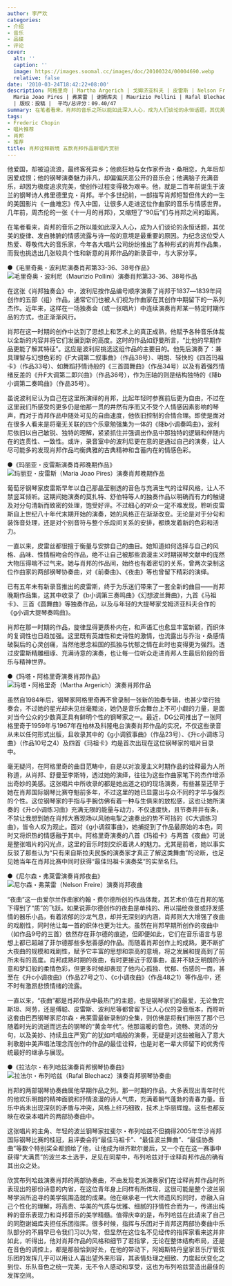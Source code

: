 ```yaml
---
author: 李严欢
categories:
- 介绍
- 音乐
- 品碟
- 评论
cover:
  alt: ''
  caption: ''
  image: https://images.soomal.cc/images/doc/20100324/00004690.webp
  relative: false
date: '2010-03-24T18:42:22+08:00'
description: 阿格里奇 | Martha Argerich | 戈姆济亚科夫 | 皮雷斯 | Nelson Freire | 波利尼 | 布列哈兹 |
  Maria Joao Pires | 弗莱雷 | 谢姆库夫 | Maurizio Pollini | Rafal Blechacz | 源自：www.soomal.com
  | 版权：投稿 |  平均/总评分：09.40/47
summary: 在笔者看来，肖邦的音乐之所以能如此深入人心，成为人们谈论的永恒话题，其优美的旋律、发自肺腑的情感流露与诗一般的意境是最重要的原因。为纪念这位受人热爱、尊敬伟大的音乐家，今年各大唱片公司纷纷推出了各种形式的肖邦作品集，而我也挑选出几张较具个性和新意的肖邦作品的新录音中，与大家分享……
tags:
- Frederic Chopin
- 唱片推荐
- 肖邦
- 推荐
title: 肖邦诠释新境 五款肖邦作品新唱片赏析
---
```


他爱国，却被迫流浪，最终客死异乡；他疯狂地与女作家乔治・桑相恋，九年后却因爱成恨；他的钢琴演奏魅力非凡，却偏偏厌恶公开的音乐会；他满脑子充满音乐，却因为极度追求完美，使创作过程变得极为艰辛。他，就是二百年前诞生于波兰的钢琴诗人弗里德里克・肖邦。半个多世纪前，一部描写肖邦短暂但伟大的一生的美国影片《一曲难忘》传入中国，让很多人走进这位作曲家的音乐与情感世界。几年前，周杰伦的一张《十一月的肖邦》，又缩短了“90后”们与肖邦之间的距离。

在笔者看来，肖邦的音乐之所以能如此深入人心，成为人们谈论的永恒话题，其优美的旋律、发自肺腑的情感流露与诗一般的意境是最重要的原因。为纪念这位受人热爱、尊敬伟大的音乐家，今年各大唱片公司纷纷推出了各种形式的肖邦作品集，而我也挑选出几张较具个性和新意的肖邦作品的新录音中，与大家分享。

●《毛里奇奥・波利尼演奏肖邦第33-36、38号作品》
![毛里奇奥・波利尼（Maurizio Pollini）演奏肖邦第33-36、38号作品](https://images.soomal.cc/images/doc/20100324/00004692.webp)





在这张《肖邦独奏会》中，波利尼按作品编号顺序演奏了肖邦于1837―1839年间创作的五部（组）作品，通常它们也被人们视为作曲家在其创作中期留下的一系列杰作。近年来，这样在一场独奏会（或一张唱片）中连续演奏肖邦某一特定时期作品的方式，也正渐渐风行。

肖邦在这一时期的创作中达到了思想上和艺术上的真正成熟，他赋予各种音乐体裁以全新的内容并将它们发展到新的高度。这时的作品如舒曼所言，“比他的早期作品更能了解其特征”。这应是波利尼挑选这组作品的主要目的。他先后演奏了：兼具理智与幻想色彩的《F大调第二叙事曲》（作品38号）、明朗、轻快的《四首玛祖卡》（作品33号）、如舞蹈抒情诗般的《三首圆舞曲》（作品34号）以及有着强烈情绪反差的《升F大调第二即兴曲》（作品36号），作为压轴的则是结构独特的《降b小调第二奏鸣曲》（作品35号）。

虽说波利尼认为自己在这里所演绎的肖邦，比起年轻时参赛前后更为自由，不过在这里我们所感受的更多仍是他那一贯的井然有序而又不受个人情感因素影响的琴声，而对于肖邦作品中随处可见的自由速度，他依旧控制的合情合理。即使是面对在很多人看来是将毫无关联的四个乐章勉强集为一体的《降b小调奏鸣曲》，波利尼依旧以自己敏锐、独特的理解，紧紧抓住并强调出作品中那独特的逻辑和伴随内在的连贯性、一致性。或许，录音室中的波利尼更在意的是通过自己的演奏，让人尽可能多的发现肖邦作品均衡典雅的古典精神和含蓄内在的情感色彩。

●《玛丽亚・皮雷斯演奏肖邦晚期作品》
![玛丽亚・皮雷斯（Maria Joao Pires）演奏肖邦晚期作品](https://images.soomal.cc/images/doc/20100324/00004691.webp)





葡萄牙钢琴家皮雷斯早年以自己那晶莹剔透的音色与充满生气的诠释风格，让人不禁竖耳倾听。这期间她演奏的莫扎特、舒伯特等人的独奏作品以明确而有力的触键及对分句清新而致密的处理，饱受好评。不过细心的听众一定不难发现，聆听皮雷斯自上世纪八十年代末期开始的演奏，她的风格正在渐渐改变。无论是对于分句和装饰音处理，还是对个别音符与整个乐段间关系的安排，都焕发着新的色彩和活力。

一直以来，皮雷丝都很擅于衡量与安排自己的曲目。她知道如何选择与自己的风格、品味、性情相吻合的作品，绝不让自己被那些浪漫主义时期钢琴文献中的庞然大物压得喘不过气来。她与肖邦的作品间，始终也有着密切的关系，曾两次录制这位作曲家的两部钢琴协奏曲，对《前奏曲》、《夜曲》等也曾留下精彩的演绎。

已有五年未有新录音推出的皮雷斯，终于为乐迷们带来了一套全新的曲目――肖邦晚期作品集，这其中收录了《b小调第三奏鸣曲》《幻想波兰舞曲》，九首《马祖卡》、三首《圆舞曲》等独奏作品，以及与年轻的大提琴家戈姆济亚科夫合作的《g小调大提琴奏鸣曲》。

肖邦在那一时期的作品，旋律显得更质朴内在，和声语汇也愈显丰富新颖，而织体的复调性也日趋加强。这里既有英雄性和史诗性的激情，也流露出与乔治・桑感情破裂后的心灵创痛，当然他思念祖国的孤独与忧郁之情在此时也变得更为强烈。透过皮雷斯精雕细琢、充满诗意的演奏，也让每一位听众走进肖邦人生最后阶段的音乐与精神世界。

●《玛塔・阿格里奇演奏肖邦作品》
![玛塔・阿格里奇（Martha Argerich）演奏肖邦作品](https://images.soomal.cc/images/doc/20100324/00004689.webp)





虽然自1984年后，钢琴家阿格里奇再不曾录制一张新的独奏专辑，也甚少举行独奏会，不过她的星光却未见丝毫黯淡，她仍是音乐会舞台上不可小觑的力量，是面对当今公众的少数真正具有鲜明个性的钢琴家之一。最近，DG公司推出了一张阿格里奇于1959年与1967年在柏林及科隆电台演奏肖邦作品的实况，不仅这些录音从未以任何形式出版，且收录其中的《g小调叙事曲》（作品23号）、《升c小调练习曲》（作品10号之4）及四首《玛祖卡》均是首次出现在这位钢琴家的唱片目录中。

毫无疑问，在阿格里奇的曲目范畴中，自是以对浪漫主义时期作品的诠释最为人所称道，从肖邦、舒曼至李斯特，透过她的演绎，往往为这些作曲家笔下的杰作增添出奇妙的美感。这张唱片中所收录的都是她出道之初的现场演奏，有些甚至还早于她在肖邦国际钢琴比赛夺魁前多年，不过这里的她已显露出与众不同的才华与强烈的个性。这位钢琴家的手指与手腕仿佛有着一种与生俱来的放松感，这也让她所演奏的《升c小调练习曲》充满无限的能量与动力，不仅速度快，且节奏井井有条，不禁让我想到她在肖邦大赛现场以风驰电掣之速奏出的势不可挡的《C大调练习曲》，皆令人叹为观止。面对《g小调叙事曲》，她捕捉到了作品最原始的本色，同时又将炽热的情感融于其中。阿格里奇演奏的八首《玛祖卡》与两首《夜曲》可说是整张唱片的闪光点，这里的音乐时刻交织着诱人的魅力。尤其是前者，她以事实反驳了那些认为“只有来自斯拉夫民族的演奏家才真正了解这类舞曲”的论断，也足见她当年在肖邦比赛中同时获得“最佳玛祖卡演奏奖”的实至名归。

●《尼尔森・弗莱雷演奏肖邦夜曲》
![尼尔森・弗莱雷（Nelson Freire）演奏肖邦夜曲](https://images.soomal.cc/images/doc/20100324/00004690.webp)





“夜曲”这一由爱尔兰作曲家约翰・费尔德所创的作品体裁，其艺术价值在肖邦的笔下得到了“质”的飞跃。如果说菲尔德创作的夜曲是单纯的、用以描绘夜景或抒发感情的器乐小品，有着浓郁的沙龙气息，却并无深刻的内涵，肖邦则大大增强了夜曲的戏剧性，同时他让每一首的织体也更为壮大。虽然在肖邦早期所创作的夜曲中（如作品9号的三首）依然存在菲尔德的痕迹，但即便如此，它们在音乐语言与思想上都已超越了菲尔德那些多愁善感的作品。而随着肖邦创作上的成熟，更不断扩大夜曲的规模和戏剧性，赋予它丰富的思想和崇高的意境，将之发展和提高到了前所未有的高度。肖邦成熟时期的夜曲，有时更接近于叙事曲，虽并不缺乏明朗的诗意和梦幻般的柔情色彩，但更多时候却表现了他内心孤独、忧郁、伤感的一面，甚至在《升c小调夜曲》（作品27号之1）、《c小调夜曲》（作品48之1）等作品中，还不时有激昂悲愤情绪的流露。

一直以来，“夜曲”都是肖邦作品中最热门的主题，也是钢琴家们的最爱，无论鲁宾斯坦、阿劳，还是傅聪、皮雷斯、波利尼等都曾留下让人心仪的录音版本，而聆听这套由巴西钢琴家尼尔森・弗莱雷最新录制的全集，则仿佛是将我们带回了那个已随着时光的流逝而远去的钢琴的“黄金年代”。他那温暖的音色，流畅、灵活的分句，以及美妙、持续且庄严宽广的犹如吟唱般的演奏，无疑是对这些被融入了意大利歌剧中美声唱法理念而创作的作品的最佳诠释，也是对老一辈大师留下的优秀传统最好的继承与展现。

●《拉法尔・布列哈兹演奏肖邦钢琴协奏曲》
![拉法尔・布列哈兹（Rafal Blechacz）演奏肖邦钢琴协奏曲](https://images.soomal.cc/images/doc/20100324/00004688.webp)





肖邦的两部钢琴协奏曲属他早期作品之列。那一时期的作品，大多表现出青年时代的他欢乐明朗的精神面貌和抒情浪漫的诗人气质，充满着朝气蓬勃的青春力量。音乐中尚未出现深刻的矛盾与冲突，风格上纤巧细致，技术上华丽辉煌。这些也都反映在收录本唱片的两部协奏曲中。

这张唱片的主角、年轻的波兰钢琴家拉斐尔・布列哈兹不但摘得2005年华沙肖邦国际钢琴比赛的桂冠，且评委会将“最佳马祖卡”、“最佳波兰舞曲”、“最佳协奏曲”等数个特别奖全都颁给了他，让他成为继齐默尔曼后，又一个在在这一赛事中获得“大满贯”的波兰本土选手，足见在同辈中，布列哈兹对于诠释肖邦作品的确有其出众之处。

欣赏布列哈兹演奏肖邦的两部协奏曲，不由发现老派演奏家们在诠释肖邦作品时所表现出的那份诗意的内省，在这位青年身上同样有所体现，这很可能是整个波兰钢琴学派所追寻的美学氛围造就的成果。他在继承老一代大师遗风的同时，亦融入自己个性化的理解，将高贵、华美的气质与优雅、细腻的抒情性合而为一，传递出纯粹的音乐表现力和肖邦音乐的美学精髓。值得庆幸的是，布列哈兹在此请来了自己的同胞谢姆库夫担任乐团指挥。很多时候，指挥与乐团对于肖邦这两部协奏曲中乐队部分的不屑早已令我们习以为常，但显然在这位名不见经传的指挥家看来这并非如此，听得出，他对肖邦作品的风格和细节了若指掌，无论在整体结构布局，还是在音色的调控上，都是那般恰到好处，在他的带动下，阿姆斯特丹皇家音乐厅管弦乐团的发挥几乎可以用让人喜出望外来形容，其表情处理之细致、力度起伏变化之到位、乐队音色之统一完美，无不令人感动和享受，这也为布列哈兹营造出最佳的发挥空间。
